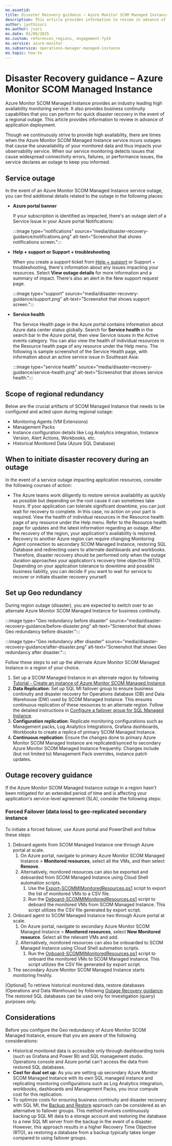 ```yaml
---
ms.assetid: 
title: Disaster Recovery guidance – Azure Monitor SCOM Managed Instance
description: This article provides information to review in advance of application deployment.
author: jyothisuri
ms.author: jsuri
ms.date: 01/09/2025
ms.custom: references_regions, engagement-fy24
ms.service: azure-monitor
ms.subservice: operations-manager-managed-instance
ms.topic: how-to
---
```


# Disaster Recovery guidance – Azure Monitor SCOM Managed Instance

Azure Monitor SCOM Managed Instance provides an industry leading high availability monitoring service. It also provides business continuity capabilities that you can perform for quick disaster recovery in the event of a regional outage. This article provides information to review in advance of application deployment.

Though we continuously strive to provide high availability, there are times when the Azure Monitor SCOM Managed Instance service incurs outages that cause the unavailability of your monitored data and thus impacts your observability service. When our service monitoring detects issues that cause widespread connectivity errors, failures, or performance issues, the service declares an outage to keep you informed.

## Service outage

In the event of an Azure Monitor SCOM Managed Instance service outage, you can find additional details related to the outage in the following places: 

- **Azure portal banner**

     If your subscription is identified as impacted, there's an outage alert of a Service Issue in your Azure portal Notifications:

     :::image type="notifications" source="media/disaster-recovery-guidance/notifications.png" alt-text="Screenshot that shows notifications screen.":::

- **Help + support or Support + troubleshooting**

     When you create a support ticket from [Help + support](https://ms.portal.azure.com/#view/Microsoft_Azure_Support/HelpAndSupportBlade/~/overview) or Support + troubleshooting, there's information about any issues impacting your resources. Select **View outage details** for more information and a summary of impact. There's also an alert in the New support request page. 

     :::image type="support" source="media/disaster-recovery-guidance/support.png" alt-text="Screenshot that shows support screen.":::

- **Service health**

     The Service Health page in the Azure portal contains information about Azure data center status globally. Search for **Service health** in the search bar in the Azure portal, then view Service issues in the Active events category. You can also view the health of individual resources in the Resource health page of any resource under the Help menu. The following is sample screenshot of the Service Health page, with information about an active service issue in Southeast Asia: 
     
     :::image type="service health" source="media/disaster-recovery-guidance/service-health.png" alt-text="Screenshot that shows service health.":::

## Scope of regional redundancy 

Below are the crucial artifacts of SCOM Managed Instance that needs to be configured and acted upon during regional outage: 
- Monitoring Agents (VM Extensions) 
- Management Packs 
- Instance configuration details like Log Analytics integration, Instance Version, Alert Actions, Workbooks, etc. 
- Historical Monitored Data (Azure SQL Database) 

## When to initiate disaster recovery during an outage

In the event of a service outage impacting application resources, consider the following courses of action: 
- The Azure teams work diligently to restore service availability as quickly as possible but depending on the root cause it can sometimes take hours. If your application can tolerate significant downtime, you can just wait for recovery to complete. In this case, no action on your part is required. View the health of individual resources in the Resource health page of any resource under the Help menu. Refer to the Resource health page for updates and the latest information regarding an outage. After the recovery of the region, your application's availability is restored. 
- Recovery to another Azure region can require changing Monitoring Agent connection to secondary SCOM Managed Instance, restoring SQL Database and redirecting users to alternate dashboards and workbooks. Therefore, disaster recovery should be performed only when the outage duration approaches your application's recovery time objective (RTO). Depending on your application tolerance to downtime and possible business liability, you can decide if you want to wait for service to recover or initiate disaster recovery yourself. 

## Set up Geo redundancy

During region outage (disaster), you are expected to switch over to an alternate Azure Monitor SCOM Managed Instance for business continuity.

:::image type="Geo redundancy before disaster" source="media/disaster-recovery-guidance/before-disaster.png" alt-text="Screenshot that shows Geo redundancy before disaster.":::

:::image type="Geo redundancy after disaster" source="media/disaster-recovery-guidance/after-disaster.png" alt-text="Screenshot that shows Geo redundancy after disaster.":::

Follow these steps to set up the alternate Azure Monitor SCOM Managed Instance in a region of your choice.  

1. Set up a SCOM Managed Instance in an alternate region by following [Tutorial - Create an instance of Azure Monitor SCOM Managed Instance](/azure/azure-monitor/scom-manage-instance/tutorial-create-scom-managed-instance). 
2. **Data Replication**: Set up SQL MI failover group to ensure business continuity and disaster recovery for Operations database (DB) and Data Warehouse (DW) used by SCOM Managed Instance. This ensures continuous replication of these resources to an alternate region. Follow the detailed instructions in [Configure a failover group for SQL Managed Instance](/azure/azure-sql/managed-instance/failover-group-configure-sql-mi?view=azuresql&source=recommendations&tabs=azure-portal%2Cazure-portal-modify%2Cazure-powershell-manage).  
3. **Configuration replication**: Replicate monitoring configurations such as Management packs, Log Analytics Integrations, Grafana dashboards, Workbooks to create a replica of primary SCOM Managed Instance. 
4. **Continuous replication**: Ensure the changes done to primary Azure Monitor SCOM Managed Instance are replicated/synced to secondary Azure Monitor SCOM Managed Instance frequently. Changes include (but not limited to) Management Pack overrides, instance patch updates. 

## Outage recovery guidance 

If the Azure Monitor SCOM Managed Instance outage in a region hasn't been mitigated for an extended period of time and is affecting your application's service-level agreement (SLA), consider the following steps: 

### Forced Failover (data loss) to geo-replicated secondary instance 

To initiate a forced failover, use Azure portal and PowerShell and follow these steps:

1. Deboard agents from SCOM Managed Instance one through Azure portal at scale. 
     1. On Azure portal, navigate to primary Azure Monitor SCOM Managed Instance > **Monitored resources**, select all the VMs, and then select **Remove**.
     2. Alternatively, monitored resources can also be exported and deboarded from SCOM Managed Instance using Cloud Shell automation scripts. 
         1. Use the [Export-SCOMMIMonitoredResources.ps1](https://go.microsoft.com/fwlink/?linkid=2300749) script to export the list of monitored VMs to a CSV file. 
         2. Run the [Deboard-SCOMMIMonitoredResources.ps1](https://go.microsoft.com/fwlink/?linkid=2300551) script to deboard the monitored VMs from SCOM Managed Instance. This script utilizes the CSV file generated by export script.  
2. Onboard agent to SCOM Managed Instance two through Azure portal at scale. 
     1. On Azure portal, navigate to secondary Azure Monitor SCOM Managed Instance > **Monitored resources**, select **New Monitored resource**. Select all the relevant VMs and add. 
     2. Alternatively, monitored resources can also be onboarded to SCOM Managed Instance using Cloud Shell automation scripts. 
         1. Run the [Onboard-SCOMMIMonitoredResources.ps1](https://go.microsoft.com/fwlink/?linkid=2300638) script to onboard the monitored VMs to SCOM Managed Instance. This script utilizes the CSV file generated by export script. 
3. The secondary Azure Monitor SCOM Managed Instance starts monitoring freshly. 

[Optional] To retrieve historical monitored data, restore databases (Operations and Data Warehouse) by following [Outage Recovery guidance](/azure/azure-sql/managed-instance/disaster-recovery-guidance?view=azuresql#outage-recovery-guidance). The restored SQL databases can be used only for investigation (query) purposes only. 

## Considerations

Before you configure the Geo redundancy of Azure Monitor SCOM Managed Instance, ensure that you are aware of the following considerations: 

- Historical monitored data is accessible only through dashboarding tools (such as Grafana and Power BI) and SQL management studio. Operations console and Azure portal can't access the data from restored SQL databases.
- **Cost for dual set up**: As you are setting up secondary Azure Monitor SCOM Managed Instance with its own SQL managed instance and replicating monitoring configurations such as Log Analytics integration, workbooks, dashboards and Management Packs, you incur compute cost for this replication.
- To optimize costs for ensuring business continuity and disaster recovery with SQL MI, the [Backup and Restore](/azure/azure-sql/managed-instance/automated-backups-change-settings?view=azuresql&tabs=azure-portal) approach can be considered as an alternative to failover groups. This method involves continuously backing up SQL MI data to a storage account and restoring the database to a new SQL MI server from the backup in the event of a disaster. However, this approach results in a higher Recovery Time Objective (RTO), as restoring a database from a backup typically takes longer compared to using failover groups.
